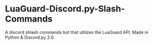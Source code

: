 # LuaGuard-Discord.py-Slash-Commands
A discord shlash commands bot that utilizes the LuaGuard API. Made in Python &amp; Discord.py 2.0.
